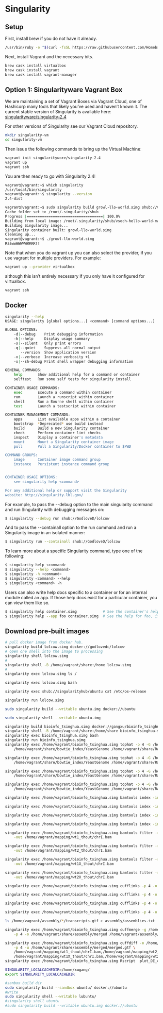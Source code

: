 # Singularity

## Setup

First, install brew if you do not have it already.
```sh
/usr/bin/ruby -e "$(curl -fsSL https://raw.githubusercontent.com/Homebrew/install/master/install)"
```

Next, install Vagrant and the necessary bits.
```sh
brew cask install virtualbox
brew cask install vagrant
brew cask install vagrant-manager
```

## Option 1: Singularityware Vagrant Box
We are maintaining a set of Vagrant Boxes via Vagrant Cloud, one of Hashicorp many tools that likely you’ve used and haven’t known it. The current stable version of Singularity is available here:
[singularityware/singularity-2.4](https://app.vagrantup.com/singularityware/boxes/singularity-2.4/versions/2.4)

For other versions of Singularity see our Vagrant Cloud repository.
```sh
mkdir singularity-vm
cd singularity-vm
```

Then issue the following commands to bring up the Virtual Machine:

```sh
vagrant init singularityware/singularity-2.4
vagrant up
vagrant ssh
```
You are then ready to go with Singularity 2.4!

```sh
vagrant@vagrant:~$ which singularity
/usr/local/bin/singularity
vagrant@vagrant:~$ singularity --version
2.4-dist

vagrant@vagrant:~$ sudo singularity build growl-llo-world.simg shub://vsoch/hello-world
Cache folder set to /root/.singularity/shub
Progress |===================================| 100.0% 
Building from local image: /root/.singularity/shub/vsoch-hello-world-master.simg
Building Singularity image...
Singularity container built: growl-llo-world.simg
Cleaning up...
vagrant@vagrant:~$ ./growl-llo-world.simg
RaawwWWWWWRRRR!!
```

Note that when you do vagrant up you can also select the provider, if you use vagrant for multiple providers. For example:
```sh
vagrant up --provider virtualbox
```
although this isn’t entirely necessary if you only have it configured for virtualbox.
```sh
vagrant ssh
```

## Docker
```sh
singularity --help
USAGE: singularity [global options...] <command> [command options...] ...

GLOBAL OPTIONS:
    -d|--debug    Print debugging information
    -h|--help     Display usage summary
    -s|--silent   Only print errors
    -q|--quiet    Suppress all normal output
       --version  Show application version
    -v|--verbose  Increase verbosity +1
    -x|--sh-debug Print shell wrapper debugging information

GENERAL COMMANDS:
    help       Show additional help for a command or container                  
    selftest   Run some self tests for singularity install                      

CONTAINER USAGE COMMANDS:
    exec       Execute a command within container                               
    run        Launch a runscript within container                              
    shell      Run a Bourne shell within container                              
    test       Launch a testscript within container                             

CONTAINER MANAGEMENT COMMANDS:
    apps       List available apps within a container                           
    bootstrap  *Deprecated* use build instead                                   
    build      Build a new Singularity container                                
    check      Perform container lint checks                                    
    inspect    Display a container's metadata                                   
    mount      Mount a Singularity container image                              
    pull       Pull a Singularity/Docker container to $PWD                      

COMMAND GROUPS:
    image      Container image command group                                    
    instance   Persistent instance command group                                


CONTAINER USAGE OPTIONS:
    see singularity help <command>

For any additional help or support visit the Singularity
website: http://singularity.lbl.gov/
```

For example, to pass the --debug option to the main singularity command and run Singularity with debugging messages on:
```sh
$ singularity --debug run shub://GodloveD/lolcow
```
And to pass the --containall option to the run command and run a Singularity image in an isolated manner:
```sh
$ singularity run --containall shub://GodloveD/lolcow
```
To learn more about a specific Singularity command, type one of the following:
```sh
$ singularity help <command>
$ singularity --help <command>
$ singularity -h <command>
$ singularity <command> --help
$ singularity <command> -h
```
Users can also write help docs specific to a container or for an internal module called an app. If those help docs exist for a particular container, you can view them like so.
```sh
$ singularity help container.simg            # See the container's help, if provided
$ singularity help --app foo container.simg  # See the help for foo, if provided
```

## Download pre-built images
```sh
# pull docker image from docker hub.
singularity build lolcow.simg docker://godlovedc/lolcow
# open one shell into the image to processing
singularity shell lolcow.simg
# 
singularity shell -B /home/vagrant/share:/home lolcow.simg
#
singularity exec lolcow.simg ls /

singularity exec lolcow.simg bash

singularity exec shub://singularityhub/ubuntu cat /etc/os-release

singularity run lolcow.simg

sudo singularity build --writable ubuntu.img docker://ubuntu

sudo singularity shell --writable ubuntu.img

```

```sh
singularity build bioinfo_tsinghua.simg docker://gangxu/bioinfo_tsinghua
singularity shell -B /home/vagrant/share:/home/share bioinfo_tsinghua.simg
singularity exec bioinfo_tsinghua.simg bash
singularity run bioinfo_tsinghua.simg
singularity exec /home/vagrant/bioinfo_tsinghua.simg tophat -p 4 -G /home/vagrant/share/yeast_annotation.gff --no-coverage-search -o /home/vagrant/mapping/wt1_thout \
    /home/vagrant/share/bowtie_index/YeastGenome /home/vagrant/share/Raw_reads_10k/wt1.fq 

singularity exec /home/vagrant/bioinfo_tsinghua.simg tophat -p 4 -G /home/vagrant/share/yeast_annotation.gff --no-coverage-search -o /home/vagrant/mapping/wt2_thout \
    /home/vagrant/share/bowtie_index/YeastGenome /home/vagrant/share/Raw_reads_10k/wt2.fq 

singularity exec /home/vagrant/bioinfo_tsinghua.simg tophat -p 4 -G /home/vagrant/share/yeast_annotation.gff --no-coverage-search -o /home/vagrant/mapping/wt1X_thout \
    /home/vagrant/share/bowtie_index/YeastGenome /home/vagrant/share/Raw_reads_10k/wt1X.fq 

singularity exec /home/vagrant/bioinfo_tsinghua.simg tophat -p 4 -G /home/vagrant/share/yeast_annotation.gff --no-coverage-search -o /home/vagrant/mapping/wt2X_thout \
    /home/vagrant/share/bowtie_index/YeastGenome /home/vagrant/share/Raw_reads_10k/wt2X.fq

singularity exec /home/vagrant/bioinfo_tsinghua.simg bamtools index -in /home/vagrant/mapping/wt1_thout/accepted_hits.bam 

singularity exec /home/vagrant/bioinfo_tsinghua.simg bamtools index -in /home/vagrant/mapping/wt2_thout/accepted_hits.bam 

singularity exec /home/vagrant/bioinfo_tsinghua.simg bamtools index -in /home/vagrant/mapping/wt1X_thout/accepted_hits.bam 

singularity exec /home/vagrant/bioinfo_tsinghua.simg bamtools index -in /home/vagrant/mapping/wt2X_thout/accepted_hits.bam

singularity exec /home/vagrant/bioinfo_tsinghua.simg bamtools filter -region chrI -in /home/vagrant/mapping/wt1_thout/accepted_hits.bam \
    -out /home/vagrant/mapping/wt1_thout/chrI.bam

singularity exec /home/vagrant/bioinfo_tsinghua.simg bamtools filter -region chrI -in /home/vagrant/mapping/wt2_thout/accepted_hits.bam \
    -out /home/vagrant/mapping/wt2_thout/chrI.bam

singularity exec /home/vagrant/bioinfo_tsinghua.simg bamtools filter -region chrI -in /home/vagrant/mapping/wt1X_thout/accepted_hits.bam \
    -out /home/vagrant/mapping/wt1X_thout/chrI.bam

singularity exec /home/vagrant/bioinfo_tsinghua.simg bamtools filter -region chrI -in /home/vagrant/mapping/wt2X_thout/accepted_hits.bam \
    -out /home/vagrant/mapping/wt2X_thout/chrI.bam

singularity exec /home/vagrant/bioinfo_tsinghua.simg cufflinks -p 4 -o /home/vagrant/assembly/wt1_clout  /home/vagrant/mapping/wt1_thout/chrI.bam 

singularity exec /home/vagrant/bioinfo_tsinghua.simg cufflinks -p 4 -o /home/vagrant/assembly/wt2_clout  /home/vagrant/mapping/wt2_thout/chrI.bam 

singularity exec /home/vagrant/bioinfo_tsinghua.simg cufflinks -p 4 -o /home/vagrant/assembly/wt1X_clout /home/vagrant/mapping/wt1X_thout/chrI.bam 

singularity exec /home/vagrant/bioinfo_tsinghua.simg cufflinks -p 4 -o /home/vagrant/assembly/wt2X_clout /home/vagrant/mapping/wt2X_thout/chrI.bam

ls /home/vagrant/assembly/*/transcripts.gtf > assembly/assemblies.txt

singularity exec /home/vagrant/bioinfo_tsinghua.simg cuffmerge -g /home/vagrant/share/yeast_chrI_annotation.gff -s /home/vagrant/share/bowtie_index/YeastGenome.fa \
    -p 4 -o /home/vagrant/share/assembly/merged /home/vagrant/assembly/assemblies.txt

singularity exec /home/vagrant/bioinfo_tsinghua.simg cuffdiff -o /home/vagrant/diff_expr -b /home/vagrant/share/bowtie_index/YeastGenome.fa \
    -p 4 -u /home/vagrant/share/assembly/merged/merged.gtf \
    /home/vagrant/mapping/wt1_thout/chrI.bam,/home/vagrant/mapping/wt2_thout/chrI.bam \
    /home/vagrant/mapping/wt1X_thout/chrI.bam,/home/vagrant/mapping/wt2X_thout/chrI.bam
singularity exec /home/vagrant/bioinfo_tsinghua.simg Rscript  plot_DE_chart.R
```

```sh
SINGULARITY_LOCALCACHEDIR=/home/xugang/
export SINGULARITY_LOCALCACHEDIR

#sanbox build dir
sudo singularity build --sandbox ubuntu/ docker://ubuntu
#write
sudo singularity shell --writable lubuntu/
#singularity shell ubuntu
#sudo singularity build --writable ubuntu.img docker://ubuntu

```






